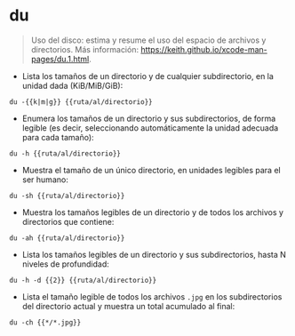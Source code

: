 # du

> Uso del disco: estima y resume el uso del espacio de archivos y directorios.
> Más información: <https://keith.github.io/xcode-man-pages/du.1.html>.

- Lista los tamaños de un directorio y de cualquier subdirectorio, en la unidad dada (KiB/MiB/GiB):

`du -{{k|m|g}} {{ruta/al/directorio}}`

- Enumera los tamaños de un directorio y sus subdirectorios, de forma legible (es decir, seleccionando automáticamente la unidad adecuada para cada tamaño):

`du -h {{ruta/al/directorio}}`

- Muestra el tamaño de un único directorio, en unidades legibles para el ser humano:

`du -sh {{ruta/al/directorio}}`

- Muestra los tamaños legibles de un directorio y de todos los archivos y directorios que contiene:

`du -ah {{ruta/al/directorio}}`

- Lista los tamaños legibles de un directorio y sus subdirectorios, hasta N niveles de profundidad:

`du -h -d {{2}} {{ruta/al/directorio}}`

- Lista el tamaño legible de todos los archivos `.jpg` en los subdirectorios del directorio actual y muestra un total acumulado al final:

`du -ch {{*/*.jpg}}`
